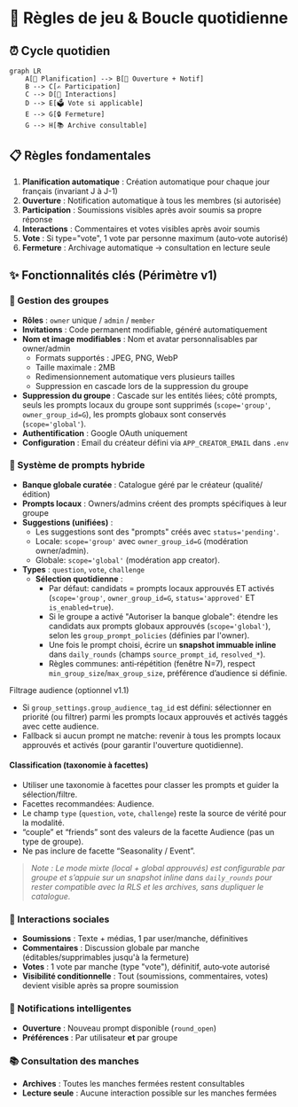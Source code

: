 # 🎲 Règles de jeu & Boucle quotidienne

## ⏰ Cycle quotidien

```mermaid
graph LR
    A[📅 Planification] --> B[🔔 Ouverture + Notif]
    B --> C[✍️ Participation]
    C --> D[💬 Interactions]
    D --> E[🗳️ Vote si applicable]
    E --> G[🔒 Fermeture]
    G --> H[📚 Archive consultable]
```

## 📋 Règles fondamentales

1. **Planification automatique** : Création automatique pour chaque jour français (invariant J à J-1)
2. **Ouverture** : Notification automatique à tous les membres (si autorisée)
3. **Participation** : Soumissions visibles après avoir soumis sa propre réponse
4. **Interactions** : Commentaires et votes visibles après avoir soumis
5. **Vote** : Si type="vote", 1 vote par personne maximum (auto‑vote autorisé)
6. **Fermeture** : Archivage automatique → consultation en lecture seule

## ✨ Fonctionnalités clés (Périmètre v1)

### 👥 Gestion des groupes

- **Rôles** : `owner` unique / `admin` / `member`
- **Invitations** : Code permanent modifiable, généré automatiquement
- **Nom et image modifiables** : Nom et avatar personnalisables par owner/admin
  - Formats supportés : JPEG, PNG, WebP
  - Taille maximale : 2MB
  - Redimensionnement automatique vers plusieurs tailles
  - Suppression en cascade lors de la suppression du groupe
- **Suppression du groupe** : Cascade sur les entités liées; côté prompts, seuls les prompts locaux du groupe sont supprimés (`scope='group'`, `owner_group_id=G`), les prompts globaux sont conservés (`scope='global'`).
- **Authentification** : Google OAuth uniquement
- **Configuration** : Email du créateur défini via `APP_CREATOR_EMAIL` dans `.env`

### 🎯 Système de prompts hybride

- **Banque globale curatée** : Catalogue géré par le créateur (qualité/édition)
- **Prompts locaux** : Owners/admins créent des prompts spécifiques à leur groupe
- **Suggestions (unifiées)** :
  - Les suggestions sont des "prompts" créés avec `status='pending'`.
  - Locale: `scope='group'` avec `owner_group_id=G` (modération owner/admin).
  - Globale: `scope='global'` (modération app creator).
- **Types** : `question`, `vote`, `challenge`
  - **Sélection quotidienne** :
    - Par défaut: candidats = prompts locaux approuvés ET activés (`scope='group'`, `owner_group_id=G`, `status='approved'` ET `is_enabled=true`).
    - Si le groupe a activé "Autoriser la banque globale": étendre les candidats aux prompts globaux approuvés (`scope='global'`), selon les `group_prompt_policies` (définies par l'owner).
    - Une fois le prompt choisi, écrire un **snapshot immuable inline** dans `daily_rounds` (champs `source_prompt_id`, `resolved_*`).
    - Règles communes: anti‑répétition (fenêtre N=7), respect `min_group_size`/`max_group_size`, préférence d’audience si définie.

Filtrage audience (optionnel v1.1)

- Si `group_settings.group_audience_tag_id` est défini: sélectionner en priorité (ou filtrer) parmi les prompts locaux approuvés et activés taggés avec cette audience.
- Fallback si aucun prompt ne matche: revenir à tous les prompts locaux approuvés et activés (pour garantir l'ouverture quotidienne).

#### Classification (taxonomie à facettes)

- Utiliser une taxonomie à facettes pour classer les prompts et guider la sélection/filtre.
- Facettes recommandées: Audience.
- Le champ `type` (`question`, `vote`, `challenge`) reste la source de vérité pour la modalité.
- “couple” et “friends” sont des valeurs de la facette Audience (pas un type de groupe).
- Ne pas inclure de facette “Seasonality / Event”.

> _Note : Le mode mixte (local + global approuvés) est configurable par groupe et s’appuie sur un snapshot inline dans `daily_rounds` pour rester compatible avec la RLS et les archives, sans dupliquer le catalogue._

### 💬 Interactions sociales

- **Soumissions** : Texte + médias, 1 par user/manche, définitives
- **Commentaires** : Discussion globale par manche (éditables/supprimables jusqu'à la fermeture)
- **Votes** : 1 vote par manche (type "vote"), définitif, auto‑vote autorisé
- **Visibilité conditionnelle** : Tout (soumissions, commentaires, votes) devient visible après sa propre soumission

### 🔔 Notifications intelligentes

- **Ouverture** : Nouveau prompt disponible (`round_open`)
- **Préférences** : Par utilisateur **et** par groupe

### 📚 Consultation des manches

- **Archives** : Toutes les manches fermées restent consultables
- **Lecture seule** : Aucune interaction possible sur les manches fermées
